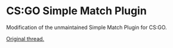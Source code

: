 # CS:GO Simple Match Plugin

Modification of the unmaintained Simple Match Plugin for CS:GO.

[Original thread.](https://forums.alliedmods.net/showthread.php?t=280614)